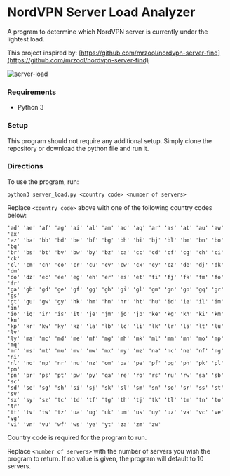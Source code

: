 # NordVPN Server Load Analyzer

A program to determine which NordVPN server is currently under the lightest load.

This project inspired by: [https://github.com/mrzool/nordvpn-server-find](https://github.com/mrzool/nordvpn-server-find)

![server-load](https://raw.githubusercontent.com/jbonatakis/vpn-server-load/master/pictures/server-load-2.png)
### Requirements
* Python 3


### Setup
This program should not require any additional setup. Simply clone the repository or download the python file and run it.


### Directions
To use the program, run:

`python3 server_load.py <country code> <number of servers>`


Replace `<country code>` above with one of the following country codes below:


    'ad' 'ae' 'af' 'ag' 'ai' 'al' 'am' 'ao' 'aq' 'ar' 'as' 'at' 'au' 'aw' 'ax'
    'az' 'ba' 'bb' 'bd' 'be' 'bf' 'bg' 'bh' 'bi' 'bj' 'bl' 'bm' 'bn' 'bo' 'bq'
    'br' 'bs' 'bt' 'bv' 'bw' 'by' 'bz' 'ca' 'cc' 'cd' 'cf' 'cg' 'ch' 'ci' 'ck'
    'cl' 'cm' 'cn' 'co' 'cr' 'cu' 'cv' 'cw' 'cx' 'cy' 'cz' 'de' 'dj' 'dk' 'dm'
    'do' 'dz' 'ec' 'ee' 'eg' 'eh' 'er' 'es' 'et' 'fi' 'fj' 'fk' 'fm' 'fo' 'fr'
    'ga' 'gb' 'gd' 'ge' 'gf' 'gg' 'gh' 'gi' 'gl' 'gm' 'gn' 'gp' 'gq' 'gr' 'gs'
    'gt' 'gu' 'gw' 'gy' 'hk' 'hm' 'hn' 'hr' 'ht' 'hu' 'id' 'ie' 'il' 'im' 'in'
    'io' 'iq' 'ir' 'is' 'it' 'je' 'jm' 'jo' 'jp' 'ke' 'kg' 'kh' 'ki' 'km' 'kn'
    'kp' 'kr' 'kw' 'ky' 'kz' 'la' 'lb' 'lc' 'li' 'lk' 'lr' 'ls' 'lt' 'lu' 'lv'
    'ly' 'ma' 'mc' 'md' 'me' 'mf' 'mg' 'mh' 'mk' 'ml' 'mm' 'mn' 'mo' 'mp' 'mq'
    'mr' 'ms' 'mt' 'mu' 'mv' 'mw' 'mx' 'my' 'mz' 'na' 'nc' 'ne' 'nf' 'ng' 'ni'
    'nl' 'no' 'np' 'nr' 'nu' 'nz' 'om' 'pa' 'pe' 'pf' 'pg' 'ph' 'pk' 'pl' 'pm'
    'pn' 'pr' 'ps' 'pt' 'pw' 'py' 'qa' 're' 'ro' 'rs' 'ru' 'rw' 'sa' 'sb' 'sc'
    'sd' 'se' 'sg' 'sh' 'si' 'sj' 'sk' 'sl' 'sm' 'sn' 'so' 'sr' 'ss' 'st' 'sv'
    'sx' 'sy' 'sz' 'tc' 'td' 'tf' 'tg' 'th' 'tj' 'tk' 'tl' 'tm' 'tn' 'to' 'tr'
    'tt' 'tv' 'tw' 'tz' 'ua' 'ug' 'uk' 'um' 'us' 'uy' 'uz' 'va' 'vc' 've' 'vg'
    'vi' 'vn' 'vu' 'wf' 'ws' 'ye' 'yt' 'za' 'zm' 'zw'

Country code is required for the program to run.


Replace `<number of servers>` with the number of servers you wish the program to return. If no value is given, the program will default to 10 servers.
